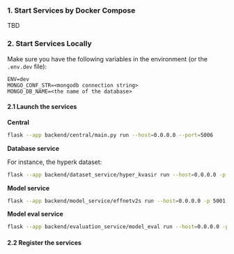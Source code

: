 ### 1. Start Services by Docker Compose

TBD

### 2. Start Services Locally

Make sure you have the following variables in the environment (or the `.env.dev` file):

```properties
ENV=dev
MONGO_CONF_STR=<mongodb connection string>
MONGO_DB_NAME=<the name of the database>
```

#### 2.1 Launch the services

**Central**

```bash
flask --app backend/central/main.py run --host=0.0.0.0 --port=5006
```

**Database service**

For instance, the hyperk dataset:

```bash
flask --app backend/dataset_service/hyper_kvasir run --host=0.0.0.0 -p 5002
```

**Model service**

```bash
flask --app backend/model_service/effnetv2s run --host=0.0.0.0 -p 5001
```

**Model eval service**

```bash
flask --app backend/evaluation_service/model_eval run --host=0.0.0.0 -p 5005
```

#### 2.2 Register the services
